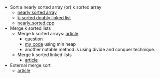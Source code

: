 - Sort a nearly sorted array (or) k sorted array
	- [nearly sorted array](https://www.geeksforgeeks.org/nearly-sorted-algorithm/)
	- [k-sorted doubly linked list](https://www.geeksforgeeks.org/sort-k-sorted-doubly-linked-list/)
	- [nearly_sorted.cpp](nearly_sorted.cpp)
- Merge k sorted lists
  - Merge k sorted arrays: [article](https://www.geeksforgeeks.org/merge-k-sorted-arrays/)
    - [question](https://www.geeksforgeeks.org/problems/merge-k-sorted-arrays/1?itm_source=geeksforgeeks&itm_medium=article&itm_campaign=practice_card)
    - [my_code](k_sorted_lists1.cpp) using min heap
    - another notable method is using divide and conquer technique.
  - Merge k sorted linked lists
    - [article](https://www.geeksforgeeks.org/merge-k-sorted-linked-lists/)
- External merge sort
  - [article](https://www.geeksforgeeks.org/external-sorting/)
